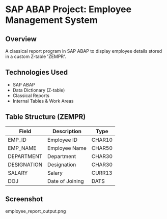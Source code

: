 # SAP ABAP Project: Employee Management System

## Overview
A classical report program in SAP ABAP to display employee details stored in a custom Z-table 'ZEMPR'.

## Technologies Used
- SAP ABAP
- Data Dictionary (Z-table)
- Classical Reports
- Internal Tables & Work Areas

## Table Structure (ZEMPR)
| Field        | Description       | Type     |
|--------------|-------------------|----------|
| EMP_ID       | Employee ID       | CHAR10   |
| EMP_NAME     | Employee Name     | CHAR50   |
| DEPARTMENT   | Department        | CHAR30   |
| DESIGNATION  | Designation       | CHAR30   |
| SALARY       | Salary            | CURR13   |
| DOJ          | Date of Joining   | DATS     |

## Screenshot
employee_report_output.png




